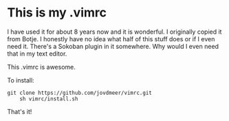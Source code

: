 # This is my .vimrc

I have used it for about 8 years now and it is wonderful.
I originally copied it from Botje.
I honestly have no idea what half of this stuff does or if I even need it.
There's a Sokoban plugin in it somewhere.
Why would I even need that in my text editor.

This .vimrc is awesome.

To install:

    git clone https://github.com/jovdmeer/vimrc.git
		sh vimrc/install.sh

That's it!
